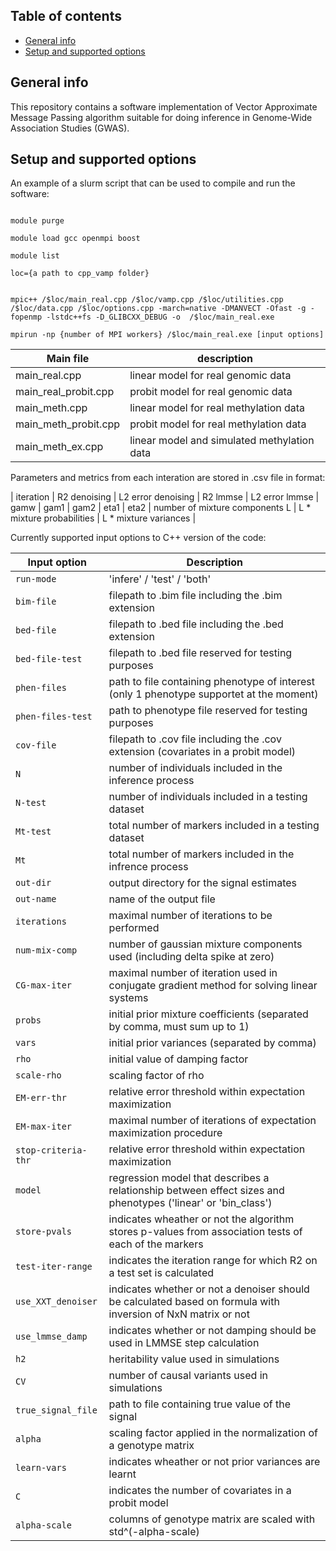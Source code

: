 ## Table of contents
* [General info](#general-info)
* [Setup and supported options](#setup-and-supported-options)

## General info
This repository contains a software implementation of Vector Approximate Message Passing algorithm suitable for doing inference in Genome-Wide Association Studies (GWAS).  


## Setup and supported options

An example of a slurm script that can be used to compile and run the software:

```

module purge

module load gcc openmpi boost

module list 

loc={a path to cpp_vamp folder}


mpic++ /$loc/main_real.cpp /$loc/vamp.cpp /$loc/utilities.cpp /$loc/data.cpp /$loc/options.cpp -march=native -DMANVECT -Ofast -g -fopenmp -lstdc++fs -D_GLIBCXX_DEBUG -o  /$loc/main_real.exe

mpirun -np {number of MPI workers} /$loc/main_real.exe [input options]

```

| Main file | description |
| --- | --- |
| main_real.cpp | linear model for real genomic data | 
| main_real_probit.cpp | probit model for real genomic data |
| main_meth.cpp | linear model for real methylation data |
| main_meth_probit.cpp | probit model for real methylation data |
| main_meth_ex.cpp | linear model and simulated methylation data |

Parameters and metrics from each interation are stored in .csv file in format:

| iteration | R2 denoising | L2 error denoising | R2 lmmse | L2 error lmmse | gamw | gam1 | gam2 | eta1 | eta2 | number of mixture components L | L * mixture probabilities | L * mixture variances |

Currently supported input options to C++ version of the code:

| Input option | Description |
| --- | --- |
| `run-mode` | 'infere' / 'test' / 'both' |
| `bim-file` | filepath to .bim file including the .bim extension |
| `bed-file` | filepath to .bed file including the .bed extension |
| `bed-file-test` | filepath to .bed file reserved for testing purposes |
| `phen-files` | path to file containing phenotype of interest (only 1 phenotype supportet at the moment) |
| `phen-files-test` | path to phenotype file reserved for testing purposes |
| `cov-file` | filepath to .cov file including the .cov extension (covariates in a probit model) |
| `N` | number of individuals included in the inference process |
| `N-test` | number of individuals included in a testing dataset |
| `Mt-test` | total number of markers included in a testing dataset |
| `Mt` | total number of markers included in the infrence process |
| `out-dir` | output directory for the signal estimates |
| `out-name` | name of the output file |
| `iterations` | maximal number of iterations to be performed |
| `num-mix-comp` | number of gaussian mixture components used (including delta spike at zero) |
| `CG-max-iter` | maximal number of iteration used in conjugate gradient method for solving linear systems |
| `probs` | initial prior mixture coefficients (separated by comma, must sum up to 1) |
| `vars` | initial prior variances (separated by comma) |
| `rho` | initial value of damping factor |
| `scale-rho` | scaling factor of rho |
| `EM-err-thr` | relative error threshold within expectation maximization |
| `EM-max-iter` | maximal number of iterations of expectation maximization procedure |
| `stop-criteria-thr` | relative error threshold within expectation maximization |
| `model` | regression model that describes a relationship between effect sizes and phenotypes ('linear' or 'bin_class') |
| `store-pvals` | indicates wheather or not the algorithm stores p-values from association tests of each of the markers |
| `test-iter-range` | indicates the iteration range for which R2 on a test set is calculated |
| `use_XXT_denoiser` | indicates whether or not a denoiser should be calculated based on formula with inversion of NxN matrix or not |
| `use_lmmse_damp` | indicates whether or not damping should be used in LMMSE step calculation |
| `h2` | heritability value used in simulations  |
| `CV` | number of causal variants used in simulations |
| `true_signal_file` | path to file containing true value of the signal |
| `alpha` | scaling factor applied in the normalization of a genotype matrix |
| `learn-vars` | indicates wheather or not prior variances are learnt |
| `C` | indicates the number of covariates in a probit model |
| `alpha-scale` | columns of genotype matrix are scaled with std^(-alpha-scale) |





